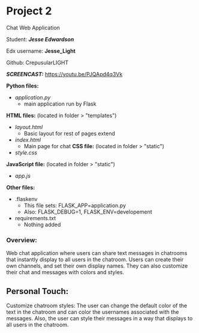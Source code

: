 # Project 2
Chat Web Application

Student:
***Jesse Edwardson***

Edx username:
**Jesse_Light**

Github:
CrepusularLIGHT

***SCREENCAST:*** https://youtu.be/PJQApd4q3Vk

**Python files:**
  * _application.py_
    - main application run by Flask
    
**HTML files:** (located in folder > "templates")
  * _layout.html_
    - Basic layout for rest of pages extend
  * _index.html_
    - Main page for chat 
**CSS file:** (located in folder > "static")
  * _style.css_

**JavaScript file:** (located in folder > "static")
  * _app.js_
      
**Other files:**
 * .flaskenv
   - This file sets: FLASK_APP=application.py
   - Also: FLASK_DEBUG=1, FLASK_ENV=developement
 * requirements.txt
   - Nothing added
      
### Overview:
Web chat application where users can share text messages in chatrooms that instantly display to all users in the chatroom. Users can create their own channels, and set their own display names. They can also customize their chat and messages with colors and styles.
  
## Personal Touch:
Customize chatroom styles: The user can change the default color of the text in the chatroom and can color the usernames associated with the messages. Also, the user can style their messages in a way that displays to all users in the chatroom.
